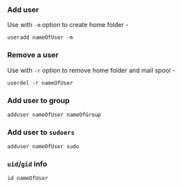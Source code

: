 ### Add user

Use with `-m` option to create home folder -

`useradd nameOfUser -m`

### Remove a user

Use with `-r` option to remove home folder and mail spool -

`userdel -r nameOfUser`

### Add user to group

`adduser nameOfUser nameOfGroup`

### Add user to `sudoers`

`adduser nameOfUser sudo`

### `uid`/`gid` info

`id nameOfUser`
